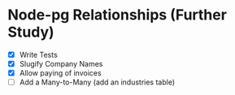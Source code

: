 # Node-pg Relationships (Further Study)

- [x] Write Tests
- [x] Slugify Company Names
- [x] Allow paying of invoices
- [ ] Add a Many-to-Many (add an industries table)

